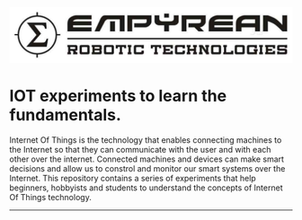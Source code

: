 ![company logo](images/empyrean_logo.jpg)

# IOT experiments to learn the fundamentals.

Internet Of Things is the technology that enables connecting machines to the Internet so that they can communicate with the user and with each other over the internet. Connected machines and devices can make smart decisions and allow us to constrol and monitor our smart systems over the Internet. This repository contains a series of experiments that help beginners, hobbyists and students to understand the concepts of Internet Of Things technology.

---


